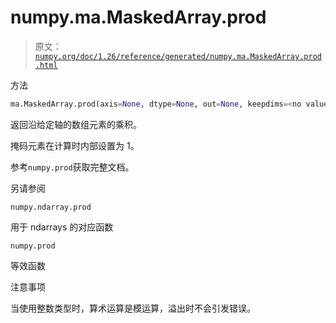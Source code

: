 # numpy.ma.MaskedArray.prod

> 原文：[`numpy.org/doc/1.26/reference/generated/numpy.ma.MaskedArray.prod.html`](https://numpy.org/doc/1.26/reference/generated/numpy.ma.MaskedArray.prod.html)

方法

```py
ma.MaskedArray.prod(axis=None, dtype=None, out=None, keepdims=<no value>)
```

返回沿给定轴的数组元素的乘积。

掩码元素在计算时内部设置为 1。

参考`numpy.prod`获取完整文档。

另请参阅

`numpy.ndarray.prod`

用于 ndarrays 的对应函数

`numpy.prod`

等效函数

注意事项

当使用整数类型时，算术运算是模运算，溢出时不会引发错误。
